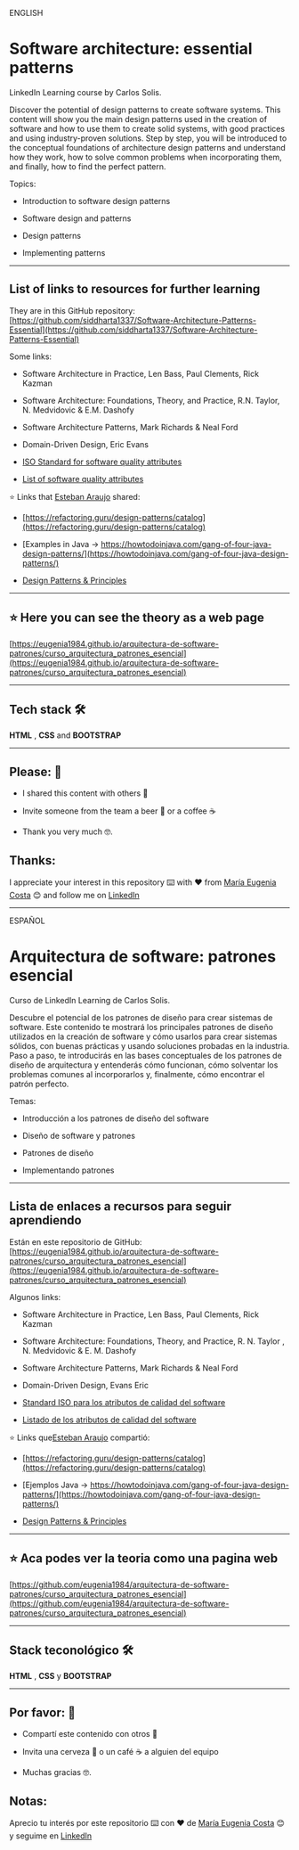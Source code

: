 ENGLISH


# Software architecture: essential patterns

LinkedIn Learning course by Carlos Solis.

Discover the potential of design patterns to create software systems. This content will show you the main design patterns used in the creation of software and how to use them to create solid systems, with good practices and using industry-proven solutions. Step by step, you will be introduced to the conceptual foundations of architecture design patterns and understand how they work, how to solve common problems when incorporating them, and finally, how to find the perfect pattern.

Topics:

- Introduction to software design patterns

- Software design and patterns

- Design patterns

- Implementing patterns

---


## List of links to resources for further learning

They are in this GitHub repository: [https://github.com/siddharta1337/Software-Architecture-Patterns-Essential](https://github.com/siddharta1337/Software-Architecture-Patterns-Essential)

Some links:

- Software Architecture in Practice, Len Bass, Paul Clements, Rick Kazman

- Software Architecture: Foundations, Theory, and Practice, R.N. Taylor, N. Medvidovic & E.M. Dashofy

- Software Architecture Patterns, Mark Richards & Neal Ford

- Domain-Driven Design, Eric Evans

- [ISO Standard for software quality attributes](https://www.iso.org/standard/35733.html)

- [List of software quality attributes](https://en.wikipedia.org/wiki/List_of_system_quality_attributes)

:star: Links that [Esteban Araujo](https://www.linkedin.com/in/esteban-araujo/) shared:

- [https://refactoring.guru/design-patterns/catalog](https://refactoring.guru/design-patterns/catalog)

- [Examples in Java -> https://howtodoinjava.com/gang-of-four-java-design-patterns/](https://howtodoinjava.com/gang-of-four-java-design-patterns/)

- [Design Patterns & Principles](https://www.youtube.com/playlist?app=desktop&list=PLLWMQd6PeGY3ob0Ga6vn1czFZfW6e-FLr)

---

## :star: Here you can see the theory as a web page

[https://eugenia1984.github.io/arquitectura-de-software-patrones/curso_arquitectura_patrones_esencial](https://eugenia1984.github.io/arquitectura-de-software-patrones/curso_arquitectura_patrones_esencial)

---
## Tech stack 🛠️

**HTML** , **CSS** and **BOOTSTRAP**

---


## Please: 🎁

- I shared this content with others 📢

- Invite someone from the team a beer 🍺 or a coffee ☕

- Thank you very much 🤓.


## Thanks:

I appreciate your interest in this repository ⌨️ with ❤️ from [María Eugenia Costa](https://github.com/eugenia1984) 😊 and follow me on [LinkedIn](https://www.linkedin.com/in/maríaeugeniacosta/)

---


ESPAÑOL

# Arquitectura de software: patrones esencial

Curso de LinkedIn Learning de Carlos Solis.

Descubre el potencial de los patrones de diseño para crear sistemas de software. Este contenido te mostrará los principales patrones de diseño utilizados en la creación de software y cómo usarlos para crear sistemas sólidos, con buenas prácticas y usando soluciones probadas en la industria. Paso a paso, te introducirás en las bases conceptuales de los patrones de diseño de arquitectura y entenderás cómo funcionan, cómo solventar los problemas comunes al incorporarlos y, finalmente, cómo encontrar el patrón perfecto.

Temas:

- Introducción a los patrones de diseño del software

- Diseño de software y patrones

- Patrones de diseño

- Implementando patrones

---

## Lista de enlaces a recursos para seguir aprendiendo

Están en este repositorio de GitHub: [https://eugenia1984.github.io/arquitectura-de-software-patrones/curso_arquitectura_patrones_esencial](https://eugenia1984.github.io/arquitectura-de-software-patrones/curso_arquitectura_patrones_esencial)

Algunos links:

- Software Architecture in Practice, Len Bass, Paul Clements, Rick Kazman

- Software Architecture: Foundations, Theory, and Practice, R. N. Taylor , N. Medvidovic & E. M. Dashofy

- Software Architecture Patterns, Mark Richards & Neal Ford

- Domain-Driven Design, Evans Eric

- [Standard ISO para los atributos de calidad del software](https://www.iso.org/standard/35733.html)

- [Listado de los atributos de calidad del software](https://en.wikipedia.org/wiki/List_of_system_quality_attributes)



:star: Links que[Esteban Araujo](https://www.linkedin.com/in/esteban-araujo/) compartió:

- [https://refactoring.guru/design-patterns/catalog](https://refactoring.guru/design-patterns/catalog)

- [Ejemplos Java -> https://howtodoinjava.com/gang-of-four-java-design-patterns/](https://howtodoinjava.com/gang-of-four-java-design-patterns/)

- [Design Patterns & Principles](https://www.youtube.com/playlist?app=desktop&list=PLLWMQd6PeGY3ob0Ga6vn1czFZfW6e-FLr)

---
## :star: Aca podes ver la teoria como una pagina web

[https://github.com/eugenia1984/arquitectura-de-software-patrones/curso_arquitectura_patrones_esencial](https://github.com/eugenia1984/arquitectura-de-software-patrones/curso_arquitectura_patrones_esencial)

---

## Stack teconológico 🛠️

**HTML** , **CSS** y **BOOTSTRAP**

---


## Por favor: 🎁

- Compartí este contenido con otros 📢

- Invita una cerveza 🍺 o un café ☕ a alguien del equipo

- Muchas gracias 🤓.


## Notas: 

Aprecio tu interés por este repositorio ⌨️ con ❤️ de [María Eugenia Costa](https://github.com/eugenia1984)  😊 y seguime en [LinkedIn](https://www.linkedin.com/in/maríaeugeniacosta/)
